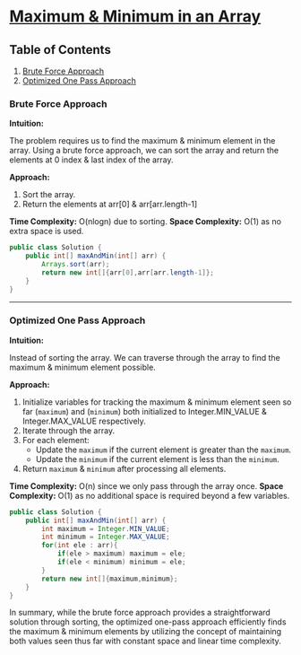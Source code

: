 # [Maximum & Minimum in an Array](https://www.geeksforgeeks.org/problems/find-minimum-and-maximum-element-in-an-array4428/1)

## Table of Contents
1. [Brute Force Approach](#brute-force-approach)
2. [Optimized One Pass Approach](#optimized-one-pass-approach)

### Brute Force Approach

**Intuition:**

The problem requires us to find the maximum & minimum element in the array. Using a brute force approach, we can sort the array and return the elements at 0 index & last index of the array.

**Approach:**

1. Sort the array.
2. Return the elements at arr[0] & arr[arr.length-1]

**Time Complexity:** O(nlogn) due to sorting.
**Space Complexity:** O(1) as no extra space is used.

```java
public class Solution {
    public int[] maxAndMin(int[] arr) {
        Arrays.sort(arr);
        return new int[]{arr[0],arr[arr.length-1]};
    }
}
```

---

### Optimized One Pass Approach

**Intuition:**

Instead of sorting the array. We can traverse through the array to find the maximum & minimum element possible.

**Approach:**

1. Initialize variables for tracking the maximum & minimum element seen so far (`maximum`) and (`minimum`) both initialized to Integer.MIN_VALUE & Integer.MAX_VALUE respectively.
2. Iterate through the array.
3. For each element:
   - Update the `maximum` if the current element is greater than the `maximum`.
   - Update the `minimum` if the current element is less than the `minimum`.
4. Return `maximum` & `minimum` after processing all elements.

**Time Complexity:** O(n) since we only pass through the array once.
**Space Complexity:** O(1) as no additional space is required beyond a few variables.

```java
public class Solution {
    public int[] maxAndMin(int[] arr) {
        int maximum = Integer.MIN_VALUE;
        int minimum = Integer.MAX_VALUE;
        for(int ele : arr){
            if(ele > maximum) maximum = ele;
            if(ele < minimum) minimum = ele;
        }
        return new int[]{maximum,minimum};
    }
}
```

In summary, while the brute force approach provides a straightforward solution through sorting, the optimized one-pass approach efficiently finds the maximum & minimum elements by utilizing the concept of maintaining both values seen thus far with constant space and linear time complexity.
